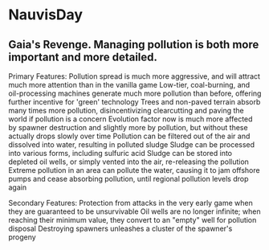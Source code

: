 # NauvisDay
Gaia's Revenge. Managing pollution is both more important and more detailed.
-----------------
Primary Features:
Pollution spread is much more aggressive, and will attract much more attention than in the vanilla game
Low-tier, coal-burning, and oil-processing machines generate much more pollution than before, offering further incentive for 'green' technology
Trees and non-paved terrain absorb many times more pollution, disincentivizing clearcutting and paving the world if pollution is a concern
Evolution factor now is much more affected by spawner destruction and slightly more by pollution, but without these actually drops slowly over time
Pollution can be filtered out of the air and dissolved into water, resulting in polluted sludge
Sludge can be processed into various forms, including sulfuric acid
Sludge can be stored into depleted oil wells, or simply vented into the air, re-releasing the pollution
Extreme pollution in an area can pollute the water, causing it to jam offshore pumps and cease absorbing pollution, until regional pollution levels drop again

Secondary Features:
Protection from attacks in the very early game when they are guaranteed to be unsurvivable
Oil wells are no longer infinite; when reaching their minimum value, they convert to an "empty" well for pollution disposal
Destroying spawners unleashes a cluster of the spawner's progeny
